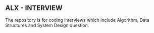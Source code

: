 ## ALX - INTERVIEW

The repository is for coding interviews which include Algorithm, Data Structures and System Design question.
